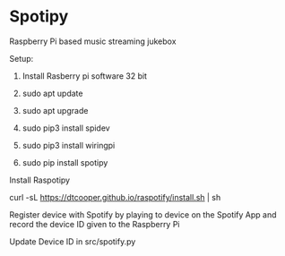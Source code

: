 # Spotipy
Raspberry Pi based music streaming jukebox

Setup: 

1. Install Rasberry pi software 32 bit

2. sudo apt update

3. sudo apt upgrade

4. sudo pip3 install spidev

5. sudo pip3 install wiringpi

6. sudo pip install spotipy


Install Raspotipy 

curl -sL https://dtcooper.github.io/raspotify/install.sh | sh

Register device with Spotify by playing to device on the Spotify App and record the device ID given to the Raspberry Pi

Update Device ID in src/spotify.py


